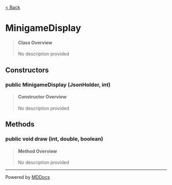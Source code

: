 [< Back](../README.md)
# MinigameDisplay #
>#### Class Overview ####
>No description provided
## Constructors ##
### public MinigameDisplay (JsonHolder, int) ###
>#### Constructor Overview ####
>No description provided
>
## Methods ##
### public void draw (int, double, boolean) ###
>#### Method Overview ####
>No description provided
>

---
Powered by [MDDocs](https://github.com/VRCube/MDDocs)